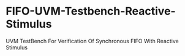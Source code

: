 # FIFO-UVM-Testbench-Reactive-Stimulus
UVM TestBench For Verification Of Synchronous FIFO With Reactive Stimulus
